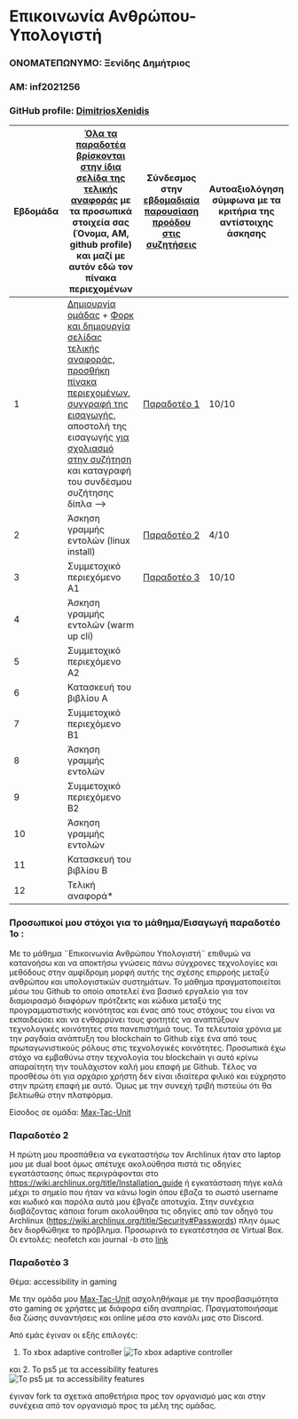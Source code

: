 # Επικοινωνία Ανθρώπου- Υπολογιστή  

### ΟΝΟΜΑΤΕΠΩΝΥΜΟ: Ξενίδης Δημήτριος
### ΑΜ: inf2021256
### GitHub profile: [DimitriosXenidis](https://github.com/DimitriosXenidis)

| Εβδομάδα | [Όλα τα παραδοτέα βρίσκονται στην ίδια σελίδα της τελικής αναφοράς](https://courses-ionio.github.io/help/deliverables/) με τα προσωπικά στοιχεία σας (Όνομα, ΑΜ, github profile) και μαζί με αυτόν εδώ τον πίνακα περιεχομένων | Σύνδεσμος στην [εβδομαδιαία παρουσίαση προόδου στις συζητήσεις](https://github.com/courses-ionio/help/discussions/categories/show-and-tell) | Αυτοαξιολόγηση σύμφωνα με τα κριτήρια της αντίστοιχης άσκησης |
| --- | --- | --- | --- |
| 1 |  [Δημιουργία ομάδας](https://github.com/courses-ionio/hci/discussions/1794) + [Φορκ και δημιουργία σελίδας τελικής αναφοράς](https://courses-ionio.github.io/help/guide/), [προσθήκη πίνακα περιεχομένων](https://raw.githubusercontent.com/courses-ionio/hci/master/README.md), [συγγραφή της εισαγωγής](https://courses-ionio.github.io/help/intro/), αποστολή της εισαγωγής [για σχολιασμό στην συζήτηση](https://github.com/courses-ionio/help/discussions/categories/show-and-tell) και καταγραφή του συνδέσμου συζήτησης δίπλα --> |[Παραδοτέο 1](https://github.com/courses-ionio/help/discussions/874) | 10/10 |
| 2 | Άσκηση γραμμής εντολών (linux install) |[Παραδοτέο 2](https://github.com/courses-ionio/help/discussions/1134) | 4/10 |
| 3 | Συμμετοχικό περιεχόμενο A1 |[Παραδοτέο 3](https://github.com/courses-ionio/help/discussions/1191) | 10/10 |
| 4 | Άσκηση γραμμής εντολών (warm up cli) | | |
| 5 | Συμμετοχικό περιεχόμενο A2 | | |
| 6 | Κατασκευή του βιβλίου Α | | |
| 7 | Συμμετοχικό περιεχόμενο B1 | | |
| 8 | Άσκηση γραμμής εντολών | | |
| 9 | Συμμετοχικό περιεχόμενο B2 | | |
| 10 | Άσκηση γραμμής εντολών | | |
| 11 | Κατασκευή του βιβλίου Β | | |
| 12 | Τελική αναφορά* | | |


### Προσωπικοί μου στόχοι για το μάθημα/Εισαγωγή παραδοτέο 1ο :
Mε το μάθημα ¨Επικοινωνία Ανθρώπου Υπολογιστή¨ επιθυμώ να κατανοήσω και να αποκτήσω γνώσεις πάνω σύγχρονες τεχνολογίες και μεθόδους στην αμφίδρομη μορφή αυτής της σχέσης επιρροής μεταξύ ανθρώπου και υπολογιστικών συστημάτων.
Το μάθημα πραγματοποιείται μέσω  του Github το οποίο αποτελεί ένα βασικό εργαλείο για τον διαμοιρασμό διαφόρων πρότζεκτς και κώδικα μεταξύ της προγραμματιστικής κοινότητας και ένας από τους στόχους του είναι να εκπαιδεύσει και να ενθαρρύνει τους φοιτητές να αναπτύξουν τεχνολογικές κοινότητες στα πανεπιστήμιά τους.
Τα τελευταία χρόνια με την ραγδαία ανάπτυξη του blockchain το Github είχε ένα από τους πρωταγωνιστικούς ρόλους στις τεχνολογικές κοινότητες. Προσωπικά έχω στόχο να εμβαθύνω στην τεχνολογία του blockchain γι αυτό κρίνω απαραίτητη την τουλάχιστον καλή μου επαφή με Github.
Tέλος να προσθέσω ότι για αρχάριο χρήστη δεν είναι ιδιαίτερα φιλικό και εύχρηστο στην πρώτη επαφή με αυτό. Όμως με την συνεχή τριβή πιστεύω ότι θα βελτιωθώ στην πλατφόρμα. 

Είσοδος σε ομάδα: [Max-Tac-Unit](https://github.com/Max-Tac-Unit)

### Παραδοτέο 2
Η πρώτη μου προσπάθεια να εγκαταστήσω τον Archlinux ήταν στο laptop μου με dual boot όμως απέτυχε ακολούθησα πιστά τις οδηγίες εγκατάστασης όπως περιγράφονται στο https://wiki.archlinux.org/title/Installation_guide ή εγκατάσταση πήγε καλά μέχρι το σημείο που ήταν να κάνω login όπου έβαζα το σωστό username και κωδικό και παρόλα αυτά μου έβγαζε αποτυχία. Στην συνέχεια διαβάζοντας κάποια forum ακολούθησα τις οδηγίες από τον οδηγό του Archlinux (https://wiki.archlinux.org/title/Security#Passwords) πλην όμως δεν διορθώθηκε το πρόβλημα. Προσωρινά το εγκατέστησα σε Virtual Box. 
Οι εντολές: neofetch και journal -b στο [link](https://asciinema.org/a/wpwnUQYAYzuYSLdJFOByt4gDO)

### Παραδοτέο 3 

Θέμα: accessibility in gaming
 
Με την ομάδα μου [Max-Tac-Unit](https://github.com/Max-Tac-Unit) ασχοληθήκαμε με την προσβασιμότητα στο gaming σε χρήστες
με διάφορα είδη αναπηρίας.
Πραγματοποιήσαμε δια ζώσης συναντήσεις και online μέσα στο κανάλι μας στο Discord.

Από εμάς έγιναν οι εξής επιλογές:
1. Το xbox adaptive controller ![Το xbox adaptive controller](https://user-images.githubusercontent.com/114947797/197394366-e4578b5c-8565-4b06-9558-77700812d485.png) 


και 2. Το ps5 με τα accessibility features  
![Το ps5 με τα accessibility features](https://user-images.githubusercontent.com/114947797/197394531-5bb17900-95d9-4cd9-b410-769725d4232c.png)

έγιναν fork τα σχετικά αποθετήρια προς τον οργανισμό μας και στην συνέχεια από τον οργανισμό προς τα μέλη της ομάδας.
